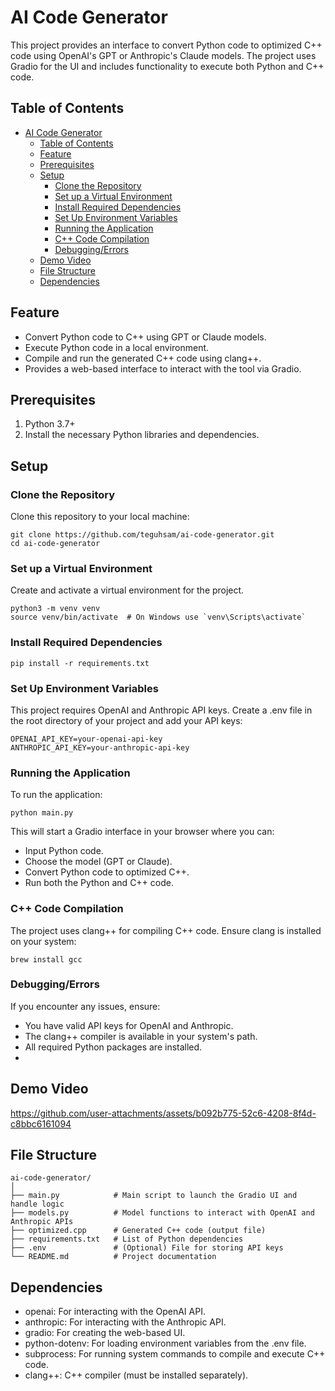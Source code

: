 # AI Code Generator

This project provides an interface to convert Python code to optimized C++ code using OpenAI's GPT or Anthropic's Claude models. The project uses Gradio for the UI and includes functionality to execute both Python and C++ code.

## Table of Contents

- [AI Code Generator](#ai-code-generator)
  - [Table of Contents](#table-of-contents)
  - [Feature](#feature)
  - [Prerequisites](#prerequisites)
  - [Setup](#setup)
    - [Clone the Repository](#clone-the-repository)
    - [Set up a Virtual Environment](#set-up-a-virtual-environment)
    - [Install Required Dependencies](#install-required-dependencies)
    - [Set Up Environment Variables](#set-up-environment-variables)
    - [Running the Application](#running-the-application)
    - [C++ Code Compilation](#c-code-compilation)
    - [Debugging/Errors](#debuggingerrors)
  - [Demo Video](#demo-video)
  - [File Structure](#file-structure)
  - [Dependencies](#dependencies)

## Feature

- Convert Python code to C++ using GPT or Claude models.
- Execute Python code in a local environment.
- Compile and run the generated C++ code using clang++.
- Provides a web-based interface to interact with the tool via Gradio.

## Prerequisites

1. Python 3.7+
2. Install the necessary Python libraries and dependencies.

## Setup

### Clone the Repository

Clone this repository to your local machine:

```
git clone https://github.com/teguhsam/ai-code-generator.git
cd ai-code-generator
```

### Set up a Virtual Environment

Create and activate a virtual environment for the project.

```
python3 -m venv venv
source venv/bin/activate  # On Windows use `venv\Scripts\activate`
```

### Install Required Dependencies

```
pip install -r requirements.txt
```

### Set Up Environment Variables

This project requires OpenAI and Anthropic API keys. Create a .env file in the root directory of your project and add your API keys:

```
OPENAI_API_KEY=your-openai-api-key
ANTHROPIC_API_KEY=your-anthropic-api-key
```

### Running the Application

To run the application:

```
python main.py
```

This will start a Gradio interface in your browser where you can:

- Input Python code.
- Choose the model (GPT or Claude).
- Convert Python code to optimized C++.
- Run both the Python and C++ code.

### C++ Code Compilation

The project uses clang++ for compiling C++ code. Ensure clang is installed on your system:

```
brew install gcc
```

### Debugging/Errors

If you encounter any issues, ensure:

- You have valid API keys for OpenAI and Anthropic.
- The clang++ compiler is available in your system's path.
- All required Python packages are installed.
-

## Demo Video

https://github.com/user-attachments/assets/b092b775-52c6-4208-8f4d-c8bbc6161094



## File Structure

```
ai-code-generator/
│
├── main.py            # Main script to launch the Gradio UI and handle logic
├── models.py          # Model functions to interact with OpenAI and Anthropic APIs
├── optimized.cpp      # Generated C++ code (output file)
├── requirements.txt   # List of Python dependencies
├── .env               # (Optional) File for storing API keys
└── README.md          # Project documentation

```

## Dependencies

- openai: For interacting with the OpenAI API.
- anthropic: For interacting with the Anthropic API.
- gradio: For creating the web-based UI.
- python-dotenv: For loading environment variables from the .env file.
- subprocess: For running system commands to compile and execute C++ code.
- clang++: C++ compiler (must be installed separately).
